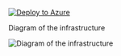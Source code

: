 [![Deploy to Azure](https://aka.ms/deploytoazurebutton)](https://portal.azure.com/#create/Microsoft.Template/uri/https%3A%2F%2Fraw.githubusercontent.com%2Fjimgodden%2FAzure_Networking_Labs%2Fmain%2FScenario-BastionDeveloperSKU%2Fsrc%2Fmain.json)


Diagram of the infrastructure

![Diagram of the infrastructure](diagram.drawio.png)
